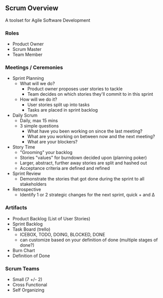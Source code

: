 ## Scrum Overview

A toolset for Agile Software Development

### Roles

- Product Owner
- Scrum Master
- Team Member

### Meetings / Ceremonies

- Sprint Planning
	- What will we do?
		- Product owner proposes user stories to tackle
		- Team decides on which stories they'll commit to in this sprint
	- How will we do it?
		- User stories split up into tasks
		- Tasks are placed in sprint backlog
- Daily Scrum
	- Daily, max 15 mins
	- 3 simple questions
		- What have you been working on since the last meeting?
		- What are you working on between now and the next meeting?
		- What are your blockers?
- Story Time
	- "Grooming" your backlog
	- Stories "values" for burndown decided upon (planning poker)
	- Larger, abstract, further away stories are split and hashed out
	- Acceptance criteria are defined and refined
- Sprint Review
	- Demonstrate the stories that got done during the sprint to all stakeholders
- Retrospective
	- Identify 1 or 2 strategic changes for the next sprint, quick + and Δ

### Artifacts

- Product Backlog (List of User Stories)
- Sprint Backlog
- Task Board (trello)
	- ICEBOX, TODO, DOING, BLOCKED, DONE
	- can customize based on your definition of done (multiple stages of done?)
- Burn Chart
- Definition of Done

### Scrum Teams

* Small (7 +/- 2)
* Cross Functional
* Self Organizing
